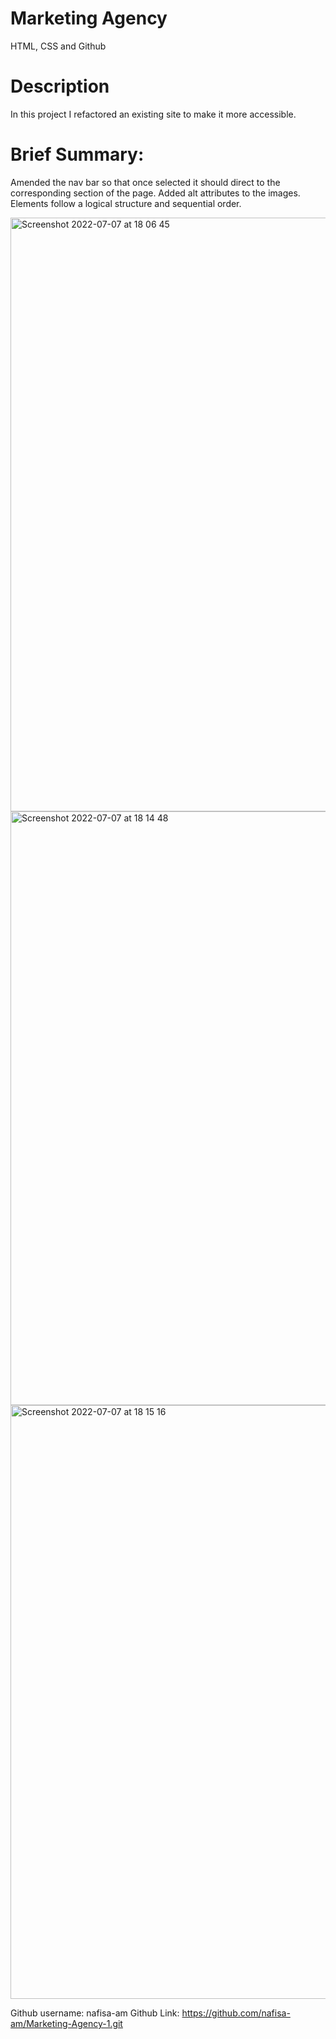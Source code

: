 # Marketing Agency

HTML, CSS and Github

# Description

In this project I refactored an existing site to make it more accessible.

# Brief Summary:

Amended the nav bar so that once selected it should direct to the corresponding section of the page.
Added alt attributes to the images.
Elements follow a logical structure and sequential order.

<img width="950" alt="Screenshot 2022-07-07 at 18 06 45" src="https://user-images.githubusercontent.com/108237958/177832205-7a750c6d-d040-452e-90c6-f04f15e5dcea.png">

<img width="950" alt="Screenshot 2022-07-07 at 18 14 48" src="https://user-images.githubusercontent.com/108237958/177832298-406d4f95-eec4-41a4-9e8b-58a1cff22001.png">


<img width="950" alt="Screenshot 2022-07-07 at 18 15 16" src="https://user-images.githubusercontent.com/108237958/177832454-bdab160f-f558-40e3-b920-b92a07966a21.png">




Github username: nafisa-am
Github Link: https://github.com/nafisa-am/Marketing-Agency-1.git
